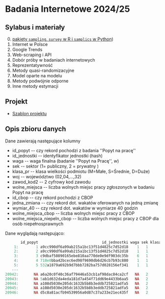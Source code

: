 # Badania Internetowe 2024/25

## Sylabus i materiały

0.  [pakiety `sampling`, `survey` w R i `samplics` w Python](https://htmlpreview.github.io/?https://github.com/DepartmentOfStatisticsPUE/bo-2025/blob/main/notebooks/00-survey.html))
1.  Internet w Polsce
2.  Google Trends
3.  Web-scraping i API
4.  Dobór próby w badaniach internetowych
5.  Reprezentatywność
6.  Metody quasi-randomizacyjne
7.  Model oparte na modelu
8.  Metody podwójnie odporne
9.  Inne metody estymacji

## Projekt

-   [Szablon projektu](zaliczenie/szablon.qmd)

## Opis zbioru danych

Dane zawierają następujące kolumny

-   id_popyt -- czy rekord pochodzi z badania ''Popyt na pracę''
-   id_jednostki -- identyfikator jednostki (hash)
-   waga -- waga finalna (badanie ''Popyt na Pracę'', $w$)
-   sek -- sektor (1= publiczny, 2 = prywatny )
-   klasa_pr -- klasa wielkości podmiotu (M=Małe, S=Średnie, D=Duże)
-   woj -- województwo (02,04,...,32)
-   zawod_kod2 -- 2 cyfrowy kod zawodu
-   wolne_miejsca -- liczba wolnych miejsc pracy zgłoszonych w badaniu
    Popyt na pracę
-   id_cbop -- czy rekord pochodzi z CBOP
-   jedna_zmiana -- czy rekord dot. wakatów oferowanych na jedną zmianę
-   wymiar_40 -- czy rekord dot. wakatów w wymiarze 40 godzin
-   wolne_miejsca_cbop -- liczba wolnych miejsc pracy z CBOP
-   wolne_miejsca_niepeln_cbop -- liczba wolnych miejsc pracy z CBOP dla
    osób niepełnosprawnych

Dane wyglądają następująco:

``` r
       id_popyt                             id_jednostki waga sek klasa_pr sekc_pkd woj zawod_kod2 wolne_miejsca id_cbop jedna_zmiana wymiar_40 wolne_miejsca_cbop wolne_miejsca_niepeln_cbop
    1:        1 a9cc990df6a99ab215a1bc13f51d4825c7d52d18    1   1        D        O  14          1             2      NA           NA        NA                 NA                         NA
    2:        2 a9cc990df6a99ab215a1bc13f51d4825c7d52d18    1   1        D        O  14          2             7      NA           NA        NA                 NA                         NA
    3:        3 c9dbaf50890165ebe810aa770de0e9df903dc35b    6   1        D        O  24          2             6      NA           NA        NA                 NA                         NA
    4:        4 718e0bba42bcec6ed98f9690db6d26cb7b93c880    1   1        D      R.S  14          2             7      NA           NA        NA                 NA                         NA
    5:        5 532a1879a692b9d7bbb7282ba757d028156ef341    1   1        D      R.S  14          2             6      NA           NA        NA                 NA                         NA
   ---                                                                                                                                                                                       
20942:       NA a6a20c0f40c36af79446a53cb1af98dac84ca2cf   NA   2        S        G  08          9            NA       1         TRUE      TRUE                  2                          1
20943:       NA 5ab1d632da4eda181d7a454f71dd69e4433b6aa5   NA   2        D        H  08          9            NA       1        FALSE      TRUE                  1                          0
20944:       NA a108d5030e205dc1632b5b8b3eddb725821adfa5   NA   2        S        I  08          7            NA       1         TRUE      TRUE                  1                          0
20945:       NA a108d5030e205dc1632b5b8b3eddb725821adfa5   NA   2        S        I  08          9            NA       1         TRUE      TRUE                 15                          0
20946:       NA d5c8a81acfb94539956a0d87c37a233e21ec435f   NA   2        M        H  08          7            NA       1        FALSE      TRUE                  1                          0
```
